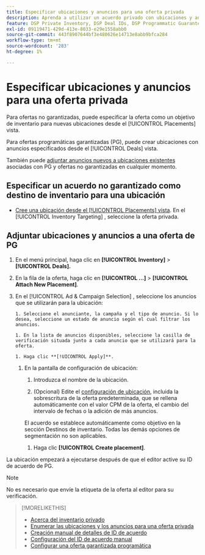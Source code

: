 ```yaml
---
title: Especificar ubicaciones y anuncios para una oferta privada
description: Aprenda a utilizar un acuerdo privado con ubicaciones y anuncios adicionales.
feature: DSP Private Inventory, DSP Deal IDs, DSP Programmatic Guaranteed Deals
exl-id: 09119471-429d-413e-8033-e29e1558abb0
source-git-commit: 443f8907644bf3e480626e14713e8abb9bfca284
workflow-type: tm+mt
source-wordcount: '283'
ht-degree: 1%

---
```


# Especificar ubicaciones y anuncios para una oferta privada

Para ofertas no garantizadas, puede especificar la oferta como un objetivo de inventario para nuevas ubicaciones desde el [!UICONTROL Placements] vista.

Para ofertas programáticas garantizadas (PG), puede crear ubicaciones con anuncios especificados desde el [!UICONTROL Deals] vista.

También puede [adjuntar anuncios nuevos a ubicaciones existentes](/help/dsp/campaign-management/ads/ad-attach-to-placement.md) asociadas con PG y ofertas no garantizadas en cualquier momento.

## Especificar un acuerdo no garantizado como destino de inventario para una ubicación

* [Cree una ubicación desde el [!UICONTROL Placements] vista](/help/dsp/campaign-management/placements/placement-create.md). En el [!UICONTROL Inventory Targeting] , seleccione la oferta privada.

## Adjuntar ubicaciones y anuncios a una oferta de PG

1. En el menú principal, haga clic en **[!UICONTROL Inventory]** > **[!UICONTROL Deals].**

1. En la fila de la oferta, haga clic en  **[!UICONTROL ...]** > **[!UICONTROL Attach New Placement]**.

1. En el [!UICONTROL Ad & Campaign Selection] , seleccione los anuncios que se utilizarán para la ubicación:

       1. Seleccione el anunciante, la campaña y el tipo de anuncio. Si lo desea, seleccione un estado de anuncio según el cual filtrar los anuncios.
       
       1. En la lista de anuncios disponibles, seleccione la casilla de verificación situada junto a cada anuncio que se utilizará para la oferta.
       
       1. Haga clic **[!UICONTROL Apply]**.
   
   1. En la pantalla de configuración de ubicación:

      1. Introduzca el nombre de la ubicación.

      1. (Opcional) Edite el [configuración de ubicación](/help/dsp/campaign-management/placements/placement-settings.md), incluida la sobrescritura de la oferta predeterminada, que se rellena automáticamente con el valor CPM de la oferta, el cambio del intervalo de fechas o la adición de más anuncios.

      El acuerdo se establece automáticamente como objetivo en la sección Destinos de inventario. Todas las demás opciones de segmentación no son aplicables.

      1. Haga clic **[!UICONTROL Create placement]**.


La ubicación empezará a ejecutarse después de que el editor active su ID de acuerdo de PG.

>[!NOTE]
>
> No es necesario que envíe la etiqueta de la oferta al editor para su verificación.

>[!MORELIKETHIS]
>
>* [Acerca del inventario privado](private-inventory-about.md)
>* [Enumerar las ubicaciones y los anuncios para una oferta privada](/help/dsp/inventory/private-deal-view-placements.md)
>* [Creación manual de detalles de ID de acuerdo](deal-id-create.md)
>* [Configuración del ID de acuerdo manual](deal-id-settings.md)
>* [Configurar una oferta garantizada programática](programmatic-guaranteed-set-up.md)

